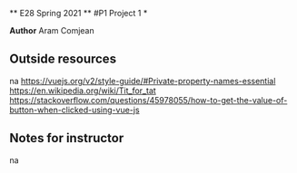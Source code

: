** E28 Spring 2021 **
#P1 Project 1 *

**Author**
Aram Comjean

## Outside resources
na
https://vuejs.org/v2/style-guide/#Private-property-names-essential
 https://en.wikipedia.org/wiki/Tit_for_tat
https://stackoverflow.com/questions/45978055/how-to-get-the-value-of-button-when-clicked-using-vue-js
## Notes for instructor
na